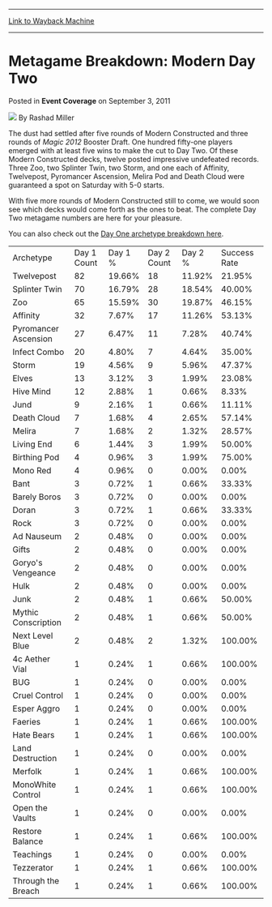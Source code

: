 
---
[Link to Wayback Machine](https://web.archive.org/web/20170215051832/http://magic.wizards.com/en/articles/archive/event-coverage/metagame-breakdown-modern-day-two-2011-09-03)

[_metadata_:author]:- "Rashad Miller"
[_metadata_:description]:- "The dust had settled after five rounds of Modern Constructed and three rounds of Magic 2012 Booster Draft. One hundred fifty-one players emerged with at least five wins to make the cut to Day Two. Of these Modern Constructed decks, twelve posted impressive undefeated records. Three Zoo, two Splinter Twin, two Storm, and one each of Affinity, Twelvepost, Pyromancer Ascension, Melira Pod and Death Cloud were guaranteed a spot on Saturday with 5-0 starts."
[_metadata_:generator]:- "Drupal 7 (http://drupal.org)"
[_metadata_:node]:- "315403"
[_metadata_:publish_date]:- "2011-09-03"
[_metadata_:source]:- "div-main-content"
[_metadata_:title]:- "Metagame Breakdown: Modern Day Two"
[_metadata_:wayback_capture_timestamp]:- "2017-02-15 05:18:32"
[_metadata_:wayback_raw_url]:- "https://web.archive.org/web/20170215051832id_/http://magic.wizards.com/en/articles/archive/event-coverage/metagame-breakdown-modern-day-two-2011-09-03"
[_metadata_:wayback_url]:- "http://magic.wizards.com/en/articles/archive/event-coverage/metagame-breakdown-modern-day-two-2011-09-03"
---


Metagame Breakdown: Modern Day Two
==================================



 Posted in **Event Coverage**
 on September 3, 2011 






![](https://media.magic.wizards.com/styles/auth_small/public/images/person/authorpic_rashadmiller.jpg)
By Rashad Miller











The dust had settled after five rounds of Modern Constructed and three rounds of *Magic 2012* Booster Draft. One hundred fifty-one players emerged with at least five wins to make the cut to Day Two. Of these Modern Constructed decks, twelve posted impressive undefeated records. Three Zoo, two Splinter Twin, two Storm, and one each of Affinity, Twelvepost, Pyromancer Ascension, Melira Pod and Death Cloud were guaranteed a spot on Saturday with 5-0 starts.  

With five more rounds of Modern Constructed still to come, we would soon see which decks would come forth as the ones to beat. The complete Day Two metagame numbers are here for your pleasure.  

You can also check out the [Day One archetype breakdown here](http://archive.wizards.com/Magic/Magazine/Article.aspx?x=mtg/daily/eventcoverage/ptphi11/metagame1).




|  |  |  |  |  |  |
| --- | --- | --- | --- | --- | --- |
| Archetype | Day 1 Count | Day 1 % | Day 2 Count | Day 2 % | Success Rate |
| Twelvepost | 82 | 19.66% | 18 | 11.92% | 21.95% |
| Splinter Twin | 70 | 16.79% | 28 | 18.54% | 40.00% |
| Zoo | 65 | 15.59% | 30 | 19.87% | 46.15% |
| Affinity | 32 | 7.67% | 17 | 11.26% | 53.13% |
| Pyromancer Ascension | 27 | 6.47% | 11 | 7.28% | 40.74% |
| Infect Combo | 20 | 4.80% | 7 | 4.64% | 35.00% |
| Storm | 19 | 4.56% | 9 | 5.96% | 47.37% |
| Elves | 13 | 3.12% | 3 | 1.99% | 23.08% |
| Hive Mind | 12 | 2.88% | 1 | 0.66% | 8.33% |
| Jund | 9 | 2.16% | 1 | 0.66% | 11.11% |
| Death Cloud | 7 | 1.68% | 4 | 2.65% | 57.14% |
| Melira | 7 | 1.68% | 2 | 1.32% | 28.57% |
| Living End | 6 | 1.44% | 3 | 1.99% | 50.00% |
| Birthing Pod | 4 | 0.96% | 3 | 1.99% | 75.00% |
| Mono Red | 4 | 0.96% | 0 | 0.00% | 0.00% |
| Bant | 3 | 0.72% | 1 | 0.66% | 33.33% |
| Barely Boros | 3 | 0.72% | 0 | 0.00% | 0.00% |
| Doran | 3 | 0.72% | 1 | 0.66% | 33.33% |
| Rock | 3 | 0.72% | 0 | 0.00% | 0.00% |
| Ad Nauseum | 2 | 0.48% | 0 | 0.00% | 0.00% |
| Gifts | 2 | 0.48% | 0 | 0.00% | 0.00% |
| Goryo's Vengeance | 2 | 0.48% | 0 | 0.00% | 0.00% |
| Hulk | 2 | 0.48% | 0 | 0.00% | 0.00% |
| Junk | 2 | 0.48% | 1 | 0.66% | 50.00% |
| Mythic Conscription | 2 | 0.48% | 1 | 0.66% | 50.00% |
| Next Level Blue | 2 | 0.48% | 2 | 1.32% | 100.00% |
| 4c Aether Vial | 1 | 0.24% | 1 | 0.66% | 100.00% |
| BUG | 1 | 0.24% | 0 | 0.00% | 0.00% |
| Cruel Control | 1 | 0.24% | 0 | 0.00% | 0.00% |
| Esper Aggro | 1 | 0.24% | 0 | 0.00% | 0.00% |
| Faeries | 1 | 0.24% | 1 | 0.66% | 100.00% |
| Hate Bears | 1 | 0.24% | 1 | 0.66% | 100.00% |
| Land Destruction | 1 | 0.24% | 0 | 0.00% | 0.00% |
| Merfolk | 1 | 0.24% | 1 | 0.66% | 100.00% |
| MonoWhite Control | 1 | 0.24% | 1 | 0.66% | 100.00% |
| Open the Vaults | 1 | 0.24% | 0 | 0.00% | 0.00% |
| Restore Balance | 1 | 0.24% | 1 | 0.66% | 100.00% |
| Teachings | 1 | 0.24% | 0 | 0.00% | 0.00% |
| Tezzerator | 1 | 0.24% | 1 | 0.66% | 100.00% |
| Through the Breach | 1 | 0.24% | 1 | 0.66% | 100.00% |







